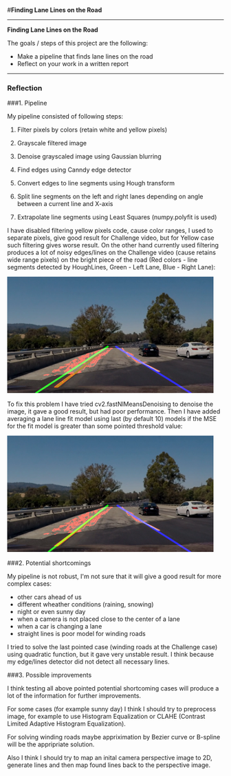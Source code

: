 #**Finding Lane Lines on the Road** 

---

**Finding Lane Lines on the Road**

The goals / steps of this project are the following:
* Make a pipeline that finds lane lines on the road
* Reflect on your work in a written report

---

### Reflection

###1. Pipeline

My pipeline consisted of following steps:

1. Filter pixels by colors (retain white and yellow pixels)

2. Grayscale filtered image

3. Denoise grayscaled image using Gaussian blurring

4. Find edges using Canndy edge detector

5. Convert edges to line segments using Hough transform

6. Split line segments on the left and right lanes depending on angle between a current line and X-axis

7. Extrapolate line segments using Least Squares (numpy.polyfit is used)


I have disabled filtering yellow pixels code, cause color ranges, I used to separate pixels,
give good result for Challenge video, but for Yellow case such filtering gives worse result.
On the other hand currently used filtering produces a lot of noisy edges/lines 
on the Challenge video (cause retains wide range pixels) on the bright piece of the road (Red colors - line segments detected by HoughLines, Green - Left Lane, Blue - Right Lane):

<img src="test_images/challenge-img-105-noisy.png" width="480" alt="Image with noisy segment lines" />

To fix this problem I have tried cv2.fastNlMeansDenoising to denoise the image, it gave a good result, but had poor performance.
Then I have added averaging a lane line fit model using last (by default 10) models 
if the MSE for the fit model is greater than some pointed threshold value:

<img src="test_images/challenge-img-105-averaged-model.png" width="480" alt="Averaged model" />


###2. Potential shortcomings

My pipeline is not robust, I'm not sure that it will give a good result for more complex cases: 
* other cars ahead of us
* different wheather conditions (raining, snowing)
* night or even sunny day
* when a camera is not placed close to the center of a lane
* when a car is changing a lane
* straight lines is poor model for winding roads

I tried to solve the last pointed case (winding roads at the Challenge case) using quadratic function,
but it gave very unstable result. I think because my edge/lines detector did not detect all necessary lines.


###3. Possible improvements

I think testing all above pointed potential shortcoming cases will produce a lot of the information for further improvements.

For some cases (for example sunny day) I think I should try to preprocess image, for example to use Histogram Equalization or CLAHE (Contrast Limited Adaptive Histogram Equalization).

For solving winding roads maybe appriximation by Bezier curve or B-spline will be the appripriate solution.

Also I think I should try to map an inital camera perspective image to 2D, generate lines and then map found lines back to the perspective image.